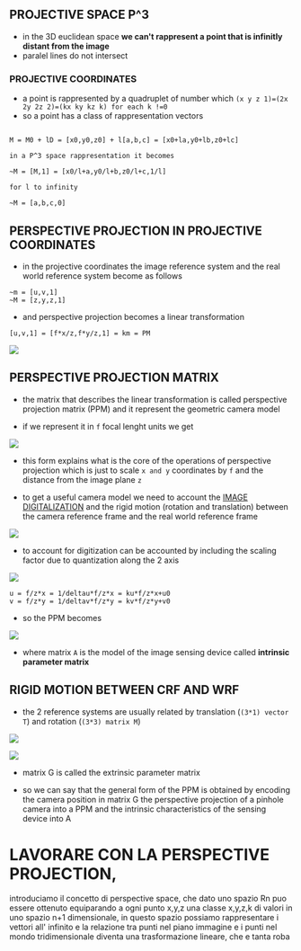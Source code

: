 
## PROJECTIVE SPACE P^3

- in the 3D euclidean space **we can't rappresent a point that is infinitly distant from the image** 
- paralel lines do not intersect

### PROJECTIVE COORDINATES

 - a point is rappresented by a quadruplet of number which
 `(x y z 1)=(2x 2y 2z 2)=(kx ky kz k) for each k !=0`
 - so a point has a class of rappresentation  vectors 
 
 ```
 
 M = M0 + lD = [x0,y0,z0] + l[a,b,c] = [x0+la,y0+lb,z0+lc]
 
 in a P^3 space rappresentation it becomes

 ~M = [M,1] = [x0/l+a,y0/l+b,z0/l+c,1/l]

for l to infinity

 ~M = [a,b,c,0]
```

## PERSPECTIVE PROJECTION IN PROJECTIVE COORDINATES

- in the projective coordinates the image reference system and the real world reference system become as follows

```
~m = [u,v,1]
~M = [z,y,z,1]
```

- and perspective projection becomes a linear transformation

```
[u,v,1] = [f*x/z,f*y/z,1] = km = PM
```

![](Pasted%20image%2020231005125827.png)

## PERSPECTIVE PROJECTION MATRIX

- the matrix that describes the linear transformation is called perspective projection matrix (PPM) and it represent the geometric camera model

- if we represent it in `f` focal lenght units we get

![](Pasted%20image%2020231007102728.png)

- this form explains what is the core of the operations of perspective projection which is just to scale `x and y` coordinates by `f`  and the distance from the image plane `z`

- to get a useful camera model we need to account the [IMAGE DIGITALIZATION](IMAGE%20DIGITALIZATION.md) and the rigid motion (rotation and translation) between the camera reference frame and the real world reference frame

![](Pasted%20image%2020231007103848.png)

- to account for digitization can be accounted by including the scaling factor due to quantization along the 2 axis

![](Pasted%20image%2020231007104143.png)

```
u = f/z*x = 1/deltau*f/z*x = ku*f/z*x+u0 
v = f/z*y = 1/deltav*f/z*y = kv*f/z*y+v0 
```

- so the PPM becomes

![](Pasted%20image%2020231007104606.png)

- where matrix `A` is the model of the image sensing device called **intrinsic parameter matrix**

## RIGID MOTION BETWEEN CRF AND WRF

- the 2 reference systems are usually related by translation (`(3*1) vector T`) and rotation (`(3*3) matrix M`)

![](Pasted%20image%2020231007105154.png)

![](Pasted%20image%2020231007105216.png)

- matrix G is called the extrinsic parameter matrix

- so we can say that the general form of the PPM is obtained by encoding the camera position in matrix G the perspective projection of a pinhole camera into a PPM and the intrinsic characteristics  of the sensing device into A






# LAVORARE CON LA PERSPECTIVE PROJECTION, 

introduciamo il concetto di perspective space, che dato uno spazio Rn puo essere ottenuto equiparando a ogni punto x,y,z una classe x,y,z,k di valori in uno spazio n+1 dimensionale, in questo spazio possiamo rappresentare i vettori all' infinito e la relazione tra punti nel piano immagine e i punti nel mondo tridimensionale diventa una trasformazione lineare, che e tanta roba




